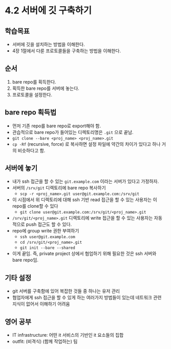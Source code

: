 # 4.2 서버에 깃 구축하기

## 학습목표
- 서버에 깃을 설치하는 방법을 이해한다.
- 4장 1절에서 다룬 프로토콜들을 구축하는 방법을 이해한다.

## 순서
1. bare repo를 획득한다.
2. 획득한 bare repo를 서버에 놓는다.
3. 프로토콜을 설정한다.

## bare repo 획득법
- 먼저 기존 repo를 bare repo로 export해야 함.
- 관습적으로 bare repo가 들어있는 디렉토리명은 `.git` 으로 끝남.
- `git clone --bare <proj_name> <proj_name>.git`
- `cp -Rf` (recursive, force) 로 복사하면 설정 파일에 약간의 차이가 있다고 하나 거의 비슷하다고 함.

## 서버에 놓기
- 내가 ssh 접근을 할 수 있는 `git.example.com` 이라는 서버가 있다고 가정하자.
- 서버의 `/srv/git` 디렉토리에 bare repo 복사하기
   - `scp -r <proj_name>.git user@git.example.com:/srv/git`
- 이 시점에서 위 디렉토리에 대해 ssh 기반 read 접근을 할 수 있는 사용자는 이 repo를 clone할 수 있다
   - `git clone user@git.example.com:/srv/git/<proj_name>.git`
- `/srv/git/<proj_name>.git` 디렉토리에 write 접근을 할 수 있는 사용자는 자동적으로 push 접근도 할 수 있다.
- repo에 group write 권한 부여하기
   - `ssh user@git.example.com`
   - `cd /srv/git/<proj_name>.git`
   - `git init --bare --shared`
- 이게 끝임. 즉, private project 상에서 협업하기 위해 필요한 것은 ssh 서버와 bare repo임.

## 기타 설정
- git 서버를 구축함에 있어 복잡한 것들 중 하나는 유저 관리
- 협업자에게 ssh 접근을 할 수 있게 하는 여러가지 방법들이 있는데 네트워크 관련 지식이 없어서 이해하기 어려움

## 영어 공부
- IT infrastructure: 어떤 it 서비스의 기반인 it 요소들의 집합
- outfit: (비격식) (함께 작업하는) 팀